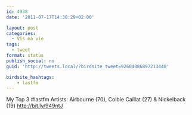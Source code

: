 ```yaml
---
id: 4938
date: '2011-07-17T14:38:29+02:00'

layout: post
categories:
  - Vis ma vie
tags:
  - tweet
format: status
publish_social: no
guid: 'http://tweets.local/?birdsite_tweet=92604086897213440'

birdsite_hashtags:
    - lastfm
---
```


My Top 3 #lastfm Artists: Airbourne (70), Colbie Caillat (27) &amp; Nickelback (19) http://bit.ly/949ntJ